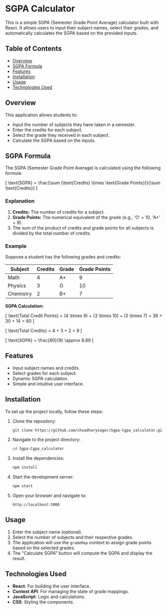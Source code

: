 # SGPA Calculator

This is a simple SGPA (Semester Grade Point Average) calculator built with React. It allows users to input their subject names, select their grades, and automatically calculates the SGPA based on the provided inputs.

## Table of Contents
- [Overview](#overview)
- [SGPA Formula](#sgpa-formula)
- [Features](#features)
- [Installation](#installation)
- [Usage](#usage)
- [Technologies Used](#technologies-used)

## Overview
This application allows students to:
- Input the number of subjects they have taken in a semester.
- Enter the credits for each subject.
- Select the grade they received in each subject.
- Calculate the SGPA based on the inputs.

## SGPA Formula
The SGPA (Semester Grade Point Average) is calculated using the following formula:

\[
\text{SGPA} = \frac{\sum (\text{Credits} \times \text{Grade Points})}{\sum \text{Credits}}
\]

### Explanation
1. **Credits:** The number of credits for a subject.
2. **Grade Points:** The numerical equivalent of the grade (e.g., 'O' = 10, 'A+' = 9).
3. The sum of the product of credits and grade points for all subjects is divided by the total number of credits.

### Example
Suppose a student has the following grades and credits:

| Subject    | Credits | Grade | Grade Points |
|------------|---------|-------|--------------|
| Math       | 4       | A+    | 9            |
| Physics    | 3       | O     | 10           |
| Chemistry  | 2       | B+    | 7            |

**SGPA Calculation:**

\[
\text{Total Credit Points} = (4 \times 9) + (3 \times 10) + (2 \times 7) = 36 + 30 + 14 = 80
\]

\[
\text{Total Credits} = 4 + 3 + 2 = 9
\]

\[
\text{SGPA} = \frac{80}{9} \approx 8.89
\]

## Features
- Input subject names and credits.
- Select grades for each subject.
- Dynamic SGPA calculation.
- Simple and intuitive user interface.

## Installation
To set up the project locally, follow these steps:

1. Clone the repository:
    ```bash
    git clone https://github.com/chuadharysagar/Sgpa-Cgpa_calculator.git
    ```
2. Navigate to the project directory:
    ```bash
    cd Sgpa-Cgpa_calculator
    ```
3. Install the dependencies:
    ```bash
    npm install
    ```
4. Start the development server:
    ```bash
    npm start
    ```
5. Open your browser and navigate to:
    ```
    http://localhost:3000
    ```

## Usage
1. Enter the subject name (optional).
2. Select the number of subjects and their respective grades.
3. The application will use the `gradeMap` context to assign grade points based on the selected grades.
4. The "Calculate SGPA" button will compute the SGPA and display the result.

## Technologies Used
- **React**: For building the user interface.
- **Context API**: For managing the state of grade mappings.
- **JavaScript**: Logic and calculations.
- **CSS**: Styling the components.
